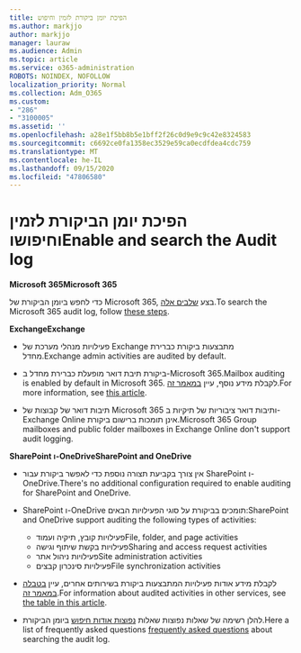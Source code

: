 ```yaml
---
title: הפיכת יומן ביקורת לזמין וחיפוש
ms.author: markjjo
author: markjjo
manager: lauraw
ms.audience: Admin
ms.topic: article
ms.service: o365-administration
ROBOTS: NOINDEX, NOFOLLOW
localization_priority: Normal
ms.collection: Adm_O365
ms.custom:
- "286"
- "3100005"
ms.assetid: ''
ms.openlocfilehash: a28e1f5bb8b5e1bff2f26c0d9e9c9c42e8324583
ms.sourcegitcommit: c6692ce0fa1358ec3529e59ca0ecdfdea4cdc759
ms.translationtype: MT
ms.contentlocale: he-IL
ms.lasthandoff: 09/15/2020
ms.locfileid: "47806580"
---
```

# <a name="enable-and-search-the-audit-log"></a><span data-ttu-id="767b2-102">הפיכת יומן הביקורת לזמין וחיפושו</span><span class="sxs-lookup"><span data-stu-id="767b2-102">Enable and search the Audit log</span></span>

<span data-ttu-id="767b2-103">**Microsoft 365**</span><span class="sxs-lookup"><span data-stu-id="767b2-103">**Microsoft 365**</span></span>

<span data-ttu-id="767b2-104">כדי לחפש ביומן הביקורת של Microsoft 365, בצע [שלבים אלה](https://docs.microsoft.com/microsoft-365/compliance/search-the-audit-log-in-security-and-compliance#search-the-audit-log).</span><span class="sxs-lookup"><span data-stu-id="767b2-104">To search the Microsoft 365 audit log, follow [these steps](https://docs.microsoft.com/microsoft-365/compliance/search-the-audit-log-in-security-and-compliance#search-the-audit-log).</span></span>

<span data-ttu-id="767b2-105">**Exchange**</span><span class="sxs-lookup"><span data-stu-id="767b2-105">**Exchange**</span></span>

- <span data-ttu-id="767b2-106">פעילויות מנהלי מערכת של Exchange מתבצעות ביקורת כברירת מחדל.</span><span class="sxs-lookup"><span data-stu-id="767b2-106">Exchange admin activities are audited by default.</span></span>

- <span data-ttu-id="767b2-107">ביקורת תיבת דואר מופעלת כברירת מחדל ב-Microsoft 365.</span><span class="sxs-lookup"><span data-stu-id="767b2-107">Mailbox auditing is enabled by default in Microsoft 365.</span></span> <span data-ttu-id="767b2-108">לקבלת מידע נוסף, עיין  [במאמר זה](https://docs.microsoft.com/microsoft-365/compliance/enable-mailbox-auditing).</span><span class="sxs-lookup"><span data-stu-id="767b2-108">For more information, see  [this article](https://docs.microsoft.com/microsoft-365/compliance/enable-mailbox-auditing).</span></span>

- <span data-ttu-id="767b2-109">תיבות דואר של קבוצות של Microsoft 365 ותיבות דואר ציבוריות של תיקיות ב-Exchange Online אינן תומכות ברישום ביקורת.</span><span class="sxs-lookup"><span data-stu-id="767b2-109">Microsoft 365 Group mailboxes and public folder mailboxes in Exchange Online don't support audit logging.</span></span>

<span data-ttu-id="767b2-110">**SharePoint ו-OneDrive**</span><span class="sxs-lookup"><span data-stu-id="767b2-110">**SharePoint and OneDrive**</span></span>

- <span data-ttu-id="767b2-111">אין צורך בקביעת תצורה נוספת כדי לאפשר ביקורת עבור SharePoint ו-OneDrive.</span><span class="sxs-lookup"><span data-stu-id="767b2-111">There's no additional configuration required to enable auditing for SharePoint and OneDrive.</span></span>

- <span data-ttu-id="767b2-112">SharePoint ו-OneDrive תומכים בביקורת על סוגי הפעילויות הבאים:</span><span class="sxs-lookup"><span data-stu-id="767b2-112">SharePoint and OneDrive support auditing the following types of activities:</span></span>

    - <span data-ttu-id="767b2-113">פעילויות קובץ, תיקיה ועמוד</span><span class="sxs-lookup"><span data-stu-id="767b2-113">File, folder, and page activities</span></span>
    - <span data-ttu-id="767b2-114">פעילויות בקשת שיתוף וגישה</span><span class="sxs-lookup"><span data-stu-id="767b2-114">Sharing and access request activities</span></span>
    - <span data-ttu-id="767b2-115">פעילויות ניהול אתר</span><span class="sxs-lookup"><span data-stu-id="767b2-115">Site administration activities</span></span>
    - <span data-ttu-id="767b2-116">פעילויות סינכרון קבצים</span><span class="sxs-lookup"><span data-stu-id="767b2-116">File synchronization activities</span></span>

- <span data-ttu-id="767b2-117">לקבלת מידע אודות פעילויות המתבצעות ביקורת בשירותים אחרים, עיין  [בטבלה במאמר זה](https://docs.microsoft.com/microsoft-365/compliance/search-the-audit-log-in-security-and-compliance#audited-activities).</span><span class="sxs-lookup"><span data-stu-id="767b2-117">For information about audited activities in other services, see  [the table in this article](https://docs.microsoft.com/microsoft-365/compliance/search-the-audit-log-in-security-and-compliance#audited-activities).</span></span>

- <span data-ttu-id="767b2-118">להלן רשימה של שאלות נפוצות שאלות [נפוצות אודות חיפוש](https://docs.microsoft.com/microsoft-365/compliance/search-the-audit-log-in-security-and-compliance#frequently-asked-questions) ביומן הביקורת.</span><span class="sxs-lookup"><span data-stu-id="767b2-118">Here a list of frequently asked questions [frequently asked questions](https://docs.microsoft.com/microsoft-365/compliance/search-the-audit-log-in-security-and-compliance#frequently-asked-questions) about searching the audit log.</span></span>